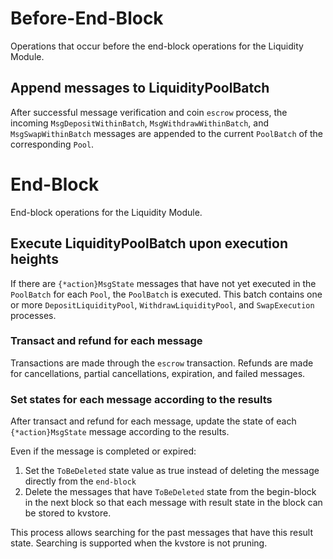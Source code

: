 <!-- order: 6 -->

 # Before-End-Block

Operations that occur before the end-block operations for the Liquidity Module.

## Append messages to LiquidityPoolBatch

After successful message verification and coin `escrow` process, the incoming `MsgDepositWithinBatch`, `MsgWithdrawWithinBatch`, and `MsgSwapWithinBatch` messages are appended to the current `PoolBatch` of the corresponding `Pool`.

# End-Block

End-block operations for the Liquidity Module.

## Execute LiquidityPoolBatch upon execution heights

If there are `{*action}MsgState` messages that have not yet executed in the `PoolBatch` for each `Pool`, the `PoolBatch` is executed. This batch contains one or more `DepositLiquidityPool`, `WithdrawLiquidityPool`, and `SwapExecution` processes.

### Transact and refund for each message

Transactions are made through the `escrow` transaction. Refunds are made for cancellations, partial cancellations, expiration, and failed messages.

### Set states for each message according to the results

After transact and refund for each message, update the state of each `{*action}MsgState` message according to the results.

Even if the message is completed or expired:

1. Set the `ToBeDeleted` state value as true instead of deleting the message directly from the `end-block`
2. Delete the messages that have `ToBeDeleted` state from the begin-block in the next block so that each message with result state in the block can be stored to kvstore.

This process allows searching for the past messages that have this result state. Searching is supported when the kvstore is not pruning.
